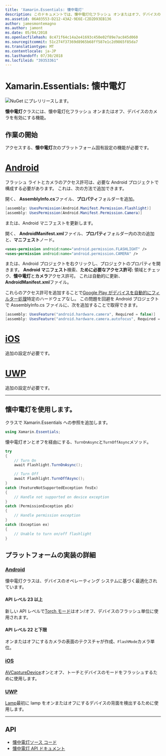 ```yaml
---
title: 'Xamarin.Essentials: 懐中電灯'
description: このドキュメントでは、懐中電灯化フラッシュ オンまたはオフ、デバイスのカメラを有効にすることのできる、Xamarin.Essentials で懐中電灯クラスについて説明します。
ms.assetid: 06A03553-D212-43A2-9E6E-C2D2D93EB136
author: jamesmontemagno
ms.author: jamont
ms.date: 05/04/2018
ms.openlocfilehash: 8c471f64c14a2e41693c450e02f89e7ac845d060
ms.sourcegitcommit: 51c274f37369d8965b68ff587e1c2d9865f85da7
ms.translationtype: MT
ms.contentlocale: ja-JP
ms.lasthandoff: 07/30/2018
ms.locfileid: "39353361"
---
```

# <a name="xamarinessentials-flashlight"></a>Xamarin.Essentials: 懐中電灯

![NuGet にプレリリースします。](~/media/shared/pre-release.png)

**懐中電灯**クラスには、懐中電灯化フラッシュ オンまたはオフ、デバイスのカメラを有効にする機能。

## <a name="getting-started"></a>作業の開始

アクセスする、**懐中電灯**次のプラットフォーム固有設定の機能が必要です。

# <a name="androidtabandroid"></a>[Android](#tab/android)

フラッシュ ライトとカメラのアクセス許可は、必要な Android プロジェクトで構成する必要があります。 これは、次の方法で追加できます。

開く、 **AssemblyInfo.cs**ファイル、**プロパティ**フォルダーを追加。

```csharp
[assembly: UsesPermission(Android.Manifest.Permission.Flashlight)]
[assembly: UsesPermission(Android.Manifest.Permission.Camera)]
```

または、Android マニフェストを更新します。

開く、 **AndroidManifest.xml**ファイル、**プロパティ**フォルダー内の次の追加と、**マニフェスト**ノード。

```xml
<uses-permission android:name="android.permission.FLASHLIGHT" />
<uses-permission android:name="android.permission.CAMERA" />
```

または、Android プロジェクトを右クリックし、プロジェクトのプロパティを開きます。 **Android マニフェスト**検索、**ために必要なアクセス許可:** 領域とチェック、**懐中電灯**と**カメラ**アクセス許可。 これは自動的に更新、 **AndroidManifest.xml**ファイル。

これらのアクセス許可を追加することで[Google Play がデバイスを自動的にフィルター処理](http://developer.android.com/guide/topics/manifest/uses-feature-element.html#permissions-features)特定のハードウェアなし。 この問題を回避を Android プロジェクトで AssemblyInfo.cs ファイルに、次を追加することで取得できます。

```csharp
[assembly: UsesFeature("android.hardware.camera", Required = false)]
[assembly: UsesFeature("android.hardware.camera.autofocus", Required = false)]
```

# <a name="iostabios"></a>[iOS](#tab/ios)

追加の設定が必要です。

# <a name="uwptabuwp"></a>[UWP](#tab/uwp)

追加の設定が必要です。

-----

## <a name="using-flashlight"></a>懐中電灯を使用します。

クラスで Xamarin.Essentials への参照を追加します。

```csharp
using Xamarin.Essentials;
```

懐中電灯オンとオフを経由にする、`TurnOnAsync`と`TurnOffAsync`メソッド。

```csharp
try
{
    // Turn On
    await Flashlight.TurnOnAsync();

    // Turn Off
    await Flashlight.TurnOffAsync();
}
catch (FeatureNotSupportedException fnsEx)
{
    // Handle not supported on device exception
}
catch (PermissionException pEx)
{
    // Handle permission exception
}
catch (Exception ex)
{
    // Unable to turn on/off flashlight
}
```

## <a name="platform-implementation-specifics"></a>プラットフォームの実装の詳細

### <a name="androidtabandroid"></a>[Android](#tab/android)

懐中電灯クラスは、デバイスのオペレーティング システムに基づく最適化されています。

#### <a name="api-level-23-and-higher"></a>API レベル 23 以上

新しい API レベルで[Torch モード](https://developer.android.com/reference/android/hardware/camera2/CameraManager.html#setTorchMode)はオン/オフ、デバイスのフラッシュ単位に使用されます。

#### <a name="api-level-22-and-lower"></a>API レベル 22 と下限

オンまたはオフにするカメラの表面のテクスチャが作成、`FlashMode`カメラ単位。 

### <a name="iostabios"></a>[iOS](#tab/ios)

[AVCaptureDevice](https://developer.xamarin.com/api/type/AVFoundation.AVCaptureDevice/)オンとオフ、トーチとデバイスのモードをフラッシュするために使用します。

### <a name="uwptabuwp"></a>[UWP](#tab/uwp)

[Lamp](https://docs.microsoft.com/en-us/uwp/api/windows.devices.lights.lamp)最初に lamp をオンまたはオフにするデバイスの背面を検出するために使用します。

-----

## <a name="api"></a>API

- [懐中電灯ソース コード](https://github.com/xamarin/Essentials/tree/master/Xamarin.Essentials/Flashlight)
- [懐中電灯 API ドキュメント](xref:Xamarin.Essentials.Flashlight)
